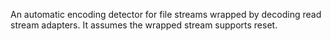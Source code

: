 An automatic encoding detector for file streams wrapped by decoding read stream adapters. It assumes the wrapped stream supports reset.